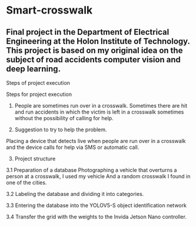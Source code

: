 # Smart-crosswalk
Final project in the Department of Electrical Engineering at the Holon Institute of Technology.
This project is based on my original idea on the subject of road accidents computer vision and deep learning.
-------------------------------------------------------------------------------------------------------------
Steps of project execution

Steps for project execution

1) People are sometimes run over in a crosswalk.
Sometimes there are hit and run accidents in which the victim is left in a crosswalk sometimes without the possibility of calling for help.


2) Suggestion to try to help the problem.

Placing a device that detects live when people are run over in a crosswalk and the device calls for help via SMS or automatic call.


3) Project structure

3.1 Preparation of a database
Photographing a vehicle that overturns a person at a crosswalk, I used my vehicle
 And a random crosswalk I found in one of the cities.

3.2 Labeling the database and dividing it into categories.

3.3 Entering the database into the YOLOV5-S object identification network

3.4 Transfer the grid with the weights to the Invida Jetson Nano controller.
